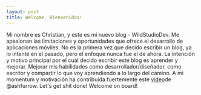 ```yaml
---
layout: post
title: Welcome. Bienvenidos!
---
```


Mi nombre es Christian, y este es mi nuevo blog - WildStudioDev. Me apasionan las limitaciones y oportunidades que ofrece el desarrollo de aplicaciones móviles. No es la primera vez que decido escribir un blog, ya lo intenté en el pasado, pero el enfoque nunca fue el de ahora. La intención y motivo principal por el cuál decido escribir este blog es aprender y mejorar. Mejorar mis habilidades como desarrollador/diseñador, como escritor y compartir lo que voy aprendiendo a lo largo del camino. A mi momentum y motivación ha contribuida fuertemente este <A HREF="https://www.youtube.com/watch?v=SjjvnrqDjpM&list=PLdr22uU_wISpW6XI1J0S7Lp-X8Km-HaQW&index=9">video</A>de @ashfurrow. Let's get shit done! Welcome on board!

